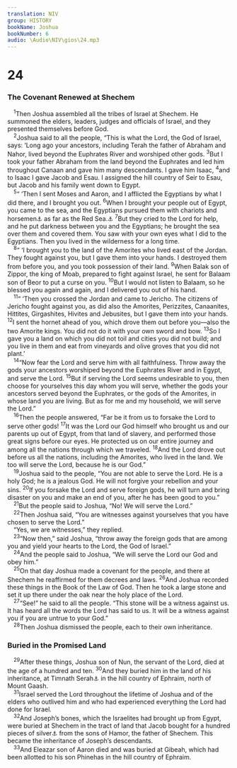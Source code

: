 ```yaml
---
translation: NIV
group: HISTORY
bookName: Joshua 
bookNumber: 6
audio: \Audio\NIV\gios\24.mp3
---
```


<div class="title"><h1>24</h1><h3>The Covenant Renewed at Shechem </h3></div>
<span class="verse gios_24_1"> <sup>1</sup>Then Joshua assembled all the tribes of Israel at Shechem. He summoned the elders, leaders, judges and officials of Israel, and they presented themselves before God. <br/></span>
<span class="verse gios_24_2"> <sup>2</sup>Joshua said to all the people, “This is what the Lord, the God of Israel, says: ‘Long ago your ancestors, including Terah the father of Abraham and Nahor, lived beyond the Euphrates River and worshiped other gods. </span>
<span class="verse gios_24_3"><sup>3</sup>But I took your father Abraham from the land beyond the Euphrates and led him throughout Canaan and gave him many descendants. I gave him Isaac, </span>
<span class="verse gios_24_4"><sup>4</sup>and to Isaac I gave Jacob and Esau. I assigned the hill country of Seir to Esau, but Jacob and his family went down to Egypt. <br/></span>
<span class="verse gios_24_5"> <sup>5</sup>“ ‘Then I sent Moses and Aaron, and I afflicted the Egyptians by what I did there, and I brought you out. </span>
<span class="verse gios_24_6"><sup>6</sup>When I brought your people out of Egypt, you came to the sea, and the Egyptians pursued them with chariots and horsemen<a data-toggle="tooltip" data-placement="bottom" title="Or charioteers">⚓</a> as far as the Red Sea.<a data-toggle="tooltip" data-placement="bottom" title="Or the Sea of Reeds">⚓</a></span>
<span class="verse gios_24_7"><sup>7</sup>But they cried to the Lord for help, and he put darkness between you and the Egyptians; he brought the sea over them and covered them. You saw with your own eyes what I did to the Egyptians. Then you lived in the wilderness for a long time. <br/></span>
<span class="verse gios_24_8"> <sup>8</sup>“ ‘I brought you to the land of the Amorites who lived east of the Jordan. They fought against you, but I gave them into your hands. I destroyed them from before you, and you took possession of their land. </span>
<span class="verse gios_24_9"><sup>9</sup>When Balak son of Zippor, the king of Moab, prepared to fight against Israel, he sent for Balaam son of Beor to put a curse on you. </span>
<span class="verse gios_24_10"><sup>10</sup>But I would not listen to Balaam, so he blessed you again and again, and I delivered you out of his hand. <br/></span>
<span class="verse gios_24_11"> <sup>11</sup>“ ‘Then you crossed the Jordan and came to Jericho. The citizens of Jericho fought against you, as did also the Amorites, Perizzites, Canaanites, Hittites, Girgashites, Hivites and Jebusites, but I gave them into your hands. </span>
<span class="verse gios_24_12"><sup>12</sup>I sent the hornet ahead of you, which drove them out before you—also the two Amorite kings. You did not do it with your own sword and bow. </span>
<span class="verse gios_24_13"><sup>13</sup>So I gave you a land on which you did not toil and cities you did not build; and you live in them and eat from vineyards and olive groves that you did not plant.’ <br/></span>
<span class="verse gios_24_14"> <sup>14</sup>“Now fear the Lord and serve him with all faithfulness. Throw away the gods your ancestors worshiped beyond the Euphrates River and in Egypt, and serve the Lord. </span>
<span class="verse gios_24_15"><sup>15</sup>But if serving the Lord seems undesirable to you, then choose for yourselves this day whom you will serve, whether the gods your ancestors served beyond the Euphrates, or the gods of the Amorites, in whose land you are living. But as for me and my household, we will serve the Lord.” <br/></span>
<span class="verse gios_24_16"> <sup>16</sup>Then the people answered, “Far be it from us to forsake the Lord to serve other gods! </span>
<span class="verse gios_24_17"><sup>17</sup>It was the Lord our God himself who brought us and our parents up out of Egypt, from that land of slavery, and performed those great signs before our eyes. He protected us on our entire journey and among all the nations through which we traveled. </span>
<span class="verse gios_24_18"><sup>18</sup>And the Lord drove out before us all the nations, including the Amorites, who lived in the land. We too will serve the Lord, because he is our God.” <br/></span>
<span class="verse gios_24_19"> <sup>19</sup>Joshua said to the people, “You are not able to serve the Lord. He is a holy God; he is a jealous God. He will not forgive your rebellion and your sins. </span>
<span class="verse gios_24_20"><sup>20</sup>If you forsake the Lord and serve foreign gods, he will turn and bring disaster on you and make an end of you, after he has been good to you.” <br/></span>
<span class="verse gios_24_21"> <sup>21</sup>But the people said to Joshua, “No! We will serve the Lord.” <br/></span>
<span class="verse gios_24_22"> <sup>22</sup>Then Joshua said, “You are witnesses against yourselves that you have chosen to serve the Lord.” <br/> “Yes, we are witnesses,” they replied. <br/></span>
<span class="verse gios_24_23"> <sup>23</sup>“Now then,” said Joshua, “throw away the foreign gods that are among you and yield your hearts to the Lord, the God of Israel.” <br/></span>
<span class="verse gios_24_24"> <sup>24</sup>And the people said to Joshua, “We will serve the Lord our God and obey him.” <br/></span>
<span class="verse gios_24_25"> <sup>25</sup>On that day Joshua made a covenant for the people, and there at Shechem he reaffirmed for them decrees and laws. </span>
<span class="verse gios_24_26"><sup>26</sup>And Joshua recorded these things in the Book of the Law of God. Then he took a large stone and set it up there under the oak near the holy place of the Lord. <br/></span>
<span class="verse gios_24_27"> <sup>27</sup>“See!” he said to all the people. “This stone will be a witness against us. It has heard all the words the Lord has said to us. It will be a witness against you if you are untrue to your God.” <br/></span>
<span class="verse gios_24_28"> <sup>28</sup>Then Joshua dismissed the people, each to their own inheritance. <br/></span>
<div class="title"><h3>Buried in the Promised Land </h3></div>
<span class="verse gios_24_29"> <sup>29</sup>After these things, Joshua son of Nun, the servant of the Lord, died at the age of a hundred and ten. </span>
<span class="verse gios_24_30"><sup>30</sup>And they buried him in the land of his inheritance, at Timnath Serah<a data-toggle="tooltip" data-placement="bottom" title="Also known as Timnath Heres (see Judges 2:9)">⚓</a> in the hill country of Ephraim, north of Mount Gaash. <br/></span>
<span class="verse gios_24_31"> <sup>31</sup>Israel served the Lord throughout the lifetime of Joshua and of the elders who outlived him and who had experienced everything the Lord had done for Israel. <br/></span>
<span class="verse gios_24_32"> <sup>32</sup>And Joseph’s bones, which the Israelites had brought up from Egypt, were buried at Shechem in the tract of land that Jacob bought for a hundred pieces of silver<a data-toggle="tooltip" data-placement="bottom" title="Hebrew hundred kesitahs ; a kesitah was a unit of money of unknown weight and value.">⚓</a> from the sons of Hamor, the father of Shechem. This became the inheritance of Joseph’s descendants. <br/></span>
<span class="verse gios_24_33"> <sup>33</sup>And Eleazar son of Aaron died and was buried at Gibeah, which had been allotted to his son Phinehas in the hill country of Ephraim. <br/></span>
